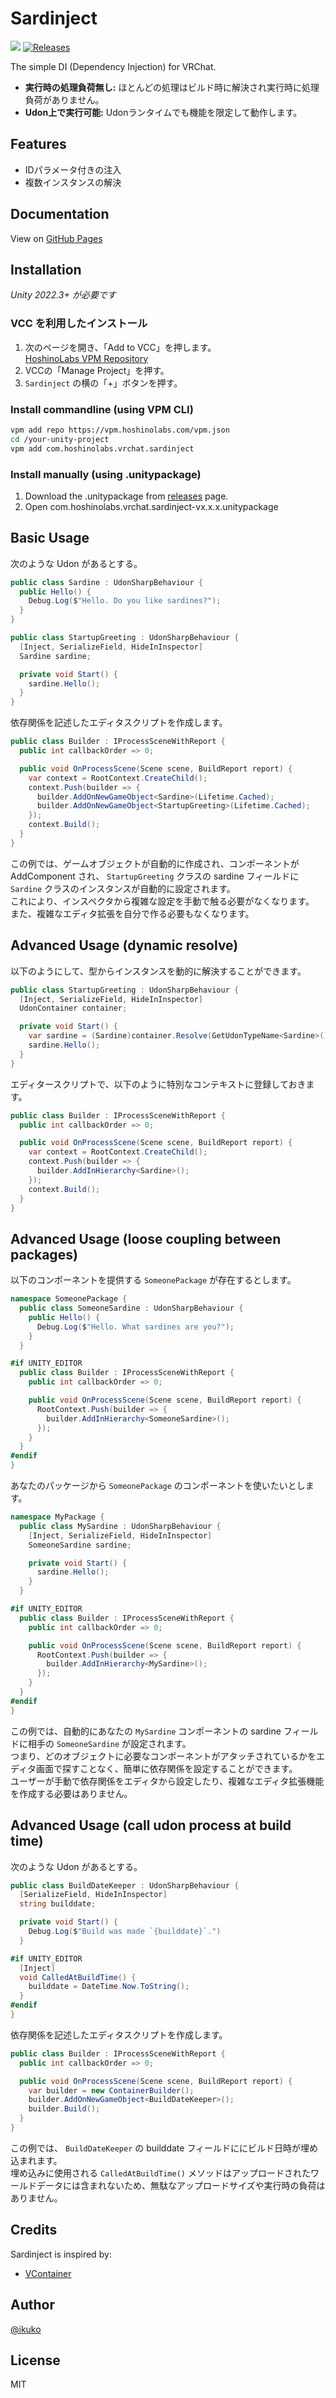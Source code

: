 # Sardinject

![](https://img.shields.io/badge/unity-2022.3+-000.svg)
[![Releases](https://img.shields.io/github/release/hoshinolabs-vrchat/Sardinject.svg)](https://github.com/hoshinolabs-vrchat/Sardinject/releases)

The simple DI (Dependency Injection) for VRChat.

- **実行時の処理負荷無し:** ほとんどの処理はビルド時に解決され実行時に処理負荷がありません。
- **Udon上で実行可能:** Udonランタイムでも機能を限定して動作します。

## Features

- IDパラメータ付きの注入
- 複数インスタンスの解決

## Documentation

View on [GitHub Pages](https://sardinject.github.io)

## Installation

*Unity 2022.3+ が必要です*

### VCC を利用したインストール

1. 次のページを開き、「Add to VCC」を押します。  
  [HoshinoLabs VPM Repository](https://vpm.hoshinolabs.com/)
2. VCCの「Manage Project」を押す。
3. `Sardinject` の横の「+」ボタンを押す。

### Install commandline (using VPM CLI)

```bash
vpm add repo https://vpm.hoshinolabs.com/vpm.json
cd /your-unity-project
vpm add com.hoshinolabs.vrchat.sardinject
```

### Install manually (using .unitypackage)

1. Download the .unitypackage from [releases](https://github.com/hoshinolabs-vrchat/Sardinject/releases) page.
2. Open com.hoshinolabs.vrchat.sardinject-vx.x.x.unitypackage

## Basic Usage

次のような Udon があるとする。

```csharp
public class Sardine : UdonSharpBehaviour {
  public Hello() {
    Debug.Log($"Hello. Do you like sardines?");
  }
}
```

```csharp
public class StartupGreeting : UdonSharpBehaviour {
  [Inject, SerializeField, HideInInspector]
  Sardine sardine;

  private void Start() {
    sardine.Hello();
  }
}
```

依存関係を記述したエディタスクリプトを作成します。

```csharp
public class Builder : IProcessSceneWithReport {
  public int callbackOrder => 0;

  public void OnProcessScene(Scene scene, BuildReport report) {
    var context = RootContext.CreateChild();
    context.Push(builder => {
      builder.AddOnNewGameObject<Sardine>(Lifetime.Cached);
      builder.AddOnNewGameObject<StartupGreeting>(Lifetime.Cached);
    });
    context.Build();
  }
}
```

この例では、ゲームオブジェクトが自動的に作成され、コンポーネントが AddComponent され、 `StartupGreeting` クラスの sardine フィールドに `Sardine` クラスのインスタンスが自動的に設定されます。  
これにより、インスペクタから複雑な設定を手動で触る必要がなくなります。  
また、複雑なエディタ拡張を自分で作る必要もなくなります。

## Advanced Usage (dynamic resolve)

以下のようにして、型からインスタンスを動的に解決することができます。

```csharp
public class StartupGreeting : UdonSharpBehaviour {
  [Inject, SerializeField, HideInInspector]
  UdonContainer container;

  private void Start() {
    var sardine = (Sardine)container.Resolve(GetUdonTypeName<Sardine>());
    sardine.Hello();
  }
}
```

エディタースクリプトで、以下のように特別なコンテキストに登録しておきます。

```csharp
public class Builder : IProcessSceneWithReport {
  public int callbackOrder => 0;

  public void OnProcessScene(Scene scene, BuildReport report) {
    var context = RootContext.CreateChild();
    context.Push(builder => {
      builder.AddInHierarchy<Sardine>();
    });
    context.Build();
  }
}
```

## Advanced Usage (loose coupling between packages)

以下のコンポーネントを提供する `SomeonePackage` が存在するとします。

```csharp
namespace SomeonePackage {
  public class SomeoneSardine : UdonSharpBehaviour {
    public Hello() {
      Debug.Log($"Hello. What sardines are you?");
    }
  }

#if UNITY_EDITOR
  public class Builder : IProcessSceneWithReport {
    public int callbackOrder => 0;

    public void OnProcessScene(Scene scene, BuildReport report) {
      RootContext.Push(builder => {
        builder.AddInHierarchy<SomeoneSardine>();
      });
    }
  }
#endif
}
```

あなたのパッケージから `SomeonePackage` のコンポーネントを使いたいとします。

```csharp
namespace MyPackage {
  public class MySardine : UdonSharpBehaviour {
    [Inject, SerializeField, HideInInspector]
    SomeoneSardine sardine;

    private void Start() {
      sardine.Hello();
    }
  }

#if UNITY_EDITOR
  public class Builder : IProcessSceneWithReport {
    public int callbackOrder => 0;

    public void OnProcessScene(Scene scene, BuildReport report) {
      RootContext.Push(builder => {
        builder.AddInHierarchy<MySardine>();
      });
    }
  }
#endif
}
```

この例では、自動的にあなたの `MySardine` コンポーネントの sardine フィールドに相手の `SomeoneSardine` が設定されます。  
つまり、どのオブジェクトに必要なコンポーネントがアタッチされているかをエディタ画面で探すことなく、簡単に依存関係を設定することができます。  
ユーザーが手動で依存関係をエディタから設定したり、複雑なエディタ拡張機能を作成する必要はありません。

## Advanced Usage (call udon process at build time)

次のような Udon があるとする。

```csharp
public class BuildDateKeeper : UdonSharpBehaviour {
  [SerializeField, HideInInspector]
  string builddate;

  private void Start() {
    Debug.Log($"Build was made `{builddate}`.")
  }

#if UNITY_EDITOR
  [Inject]
  void CalledAtBuildTime() {
    builddate = DateTime.Now.ToString();
  }
#endif
}
```

依存関係を記述したエディタスクリプトを作成します。

```csharp
public class Builder : IProcessSceneWithReport {
  public int callbackOrder => 0;

  public void OnProcessScene(Scene scene, BuildReport report) {
    var builder = new ContainerBuilder();
    builder.AddOnNewGameObject<BuildDateKeeper>();
    builder.Build();
  }
}
```

この例では、 `BuildDateKeeper` の builddate フィールドににビルド日時が埋め込まれます。  
埋め込みに使用される `CalledAtBuildTime()` メソッドはアップロードされたワールドデータには含まれないため、無駄なアップロードサイズや実行時の負荷はありません。

## Credits

Sardinject is inspired by:

- [VContainer](https://github.com/hadashiA/VContainer)

## Author

[@ikuko](https://twitter.com/magi_ikuko)

## License

MIT
